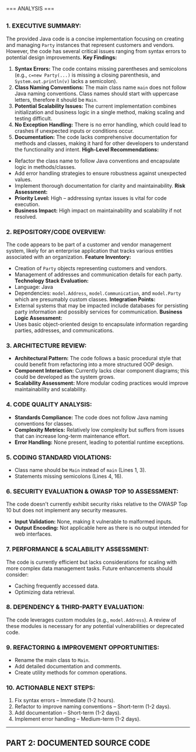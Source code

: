 === ANALYSIS ===
##
### 1. EXECUTIVE SUMMARY:
The provided Java code is a concise implementation focusing on creating and managing `Party` instances that represent customers and vendors. However, the code has several critical issues ranging from syntax errors to potential design improvements.
**Key Findings:**
1. **Syntax Errors:** The code contains missing parentheses and semicolons (e.g., `c=new Party(...)` is missing a closing parenthesis, and `System.out.println(v)` lacks a semicolon).
2. **Class Naming Conventions:** The main class name `main` does not follow Java naming conventions. Class names should start with uppercase letters, therefore it should be `Main`.
3. **Potential Scalability Issues:** The current implementation combines initialization and business logic in a single method, making scaling and testing difficult.
4. **No Exception Handling:** There is no error handling, which could lead to crashes if unexpected inputs or conditions occur.
5. **Documentation:** The code lacks comprehensive documentation for methods and classes, making it hard for other developers to understand the functionality and intent.
**High-Level Recommendations:**
- Refactor the class name to follow Java conventions and encapsulate logic in methods/classes.
- Add error handling strategies to ensure robustness against unexpected values.
- Implement thorough documentation for clarity and maintainability.
**Risk Assessment:**
- **Priority Level:** High – addressing syntax issues is vital for code execution.
- **Business Impact:** High impact on maintainability and scalability if not resolved.
### 2. REPOSITORY/CODE OVERVIEW:
The code appears to be part of a customer and vendor management system, likely for an enterprise application that tracks various entities associated with an organization.
**Feature Inventory:**
- Creation of `Party` objects representing customers and vendors.
- Management of addresses and communication details for each party.
**Technology Stack Evaluation:**
- Language: Java
- Dependencies: `model.Address`, `model.Communication`, and `model.Party` which are presumably custom classes.
**Integration Points:**
- External systems that may be impacted include databases for persisting party information and possibly services for communication.
**Business Logic Assessment:**
- Uses basic object-oriented design to encapsulate information regarding parties, addresses, and communications.
### 3. ARCHITECTURE REVIEW:
- **Architectural Pattern:** The code follows a basic procedural style that could benefit from refactoring into a more structured OOP design.
- **Component Interaction:** Currently lacks clear component diagrams; this could be developed as the system grows.
- **Scalability Assessment:** More modular coding practices would improve maintainability and scalability.
### 4. CODE QUALITY ANALYSIS:
- **Standards Compliance:** The code does not follow Java naming conventions for classes.
- **Complexity Metrics:** Relatively low complexity but suffers from issues that can increase long-term maintenance effort.
- **Error Handling:** None present, leading to potential runtime exceptions.
### 5. CODING STANDARD VIOLATIONS:
- Class name should be `Main` instead of `main` (Lines 1, 3).
- Statements missing semicolons (Lines 4, 16).
### 6. SECURITY EVALUATION & OWASP TOP 10 ASSESSMENT:
The code doesn't currently exhibit security risks relative to the OWASP Top 10 but does not implement any security measures.
- **Input Validation:** None, making it vulnerable to malformed inputs.
- **Output Encoding:** Not applicable here as there is no output intended for web interfaces.
### 7. PERFORMANCE & SCALABILITY ASSESSMENT:
The code is currently efficient but lacks considerations for scaling with more complex data management tasks. Future enhancements should consider:
- Caching frequently accessed data.
- Optimizing data retrieval.
### 8. DEPENDENCY & THIRD-PARTY EVALUATION:
The code leverages custom modules (e.g., `model.Address`). A review of these modules is necessary for any potential vulnerabilities or deprecated code.
### 9. REFACTORING & IMPROVEMENT OPPORTUNITIES:
- Rename the main class to `Main`.
- Add detailed documentation and comments.
- Create utility methods for common operations.
### 10. ACTIONABLE NEXT STEPS:
1. Fix syntax errors – Immediate (1-2 hours).
2. Refactor to improve naming conventions – Short-term (1-2 days).
3. Add documentation – Short-term (1-2 days).
4. Implement error handling – Medium-term (1-2 days).
---
## PART 2: DOCUMENTED SOURCE CODE